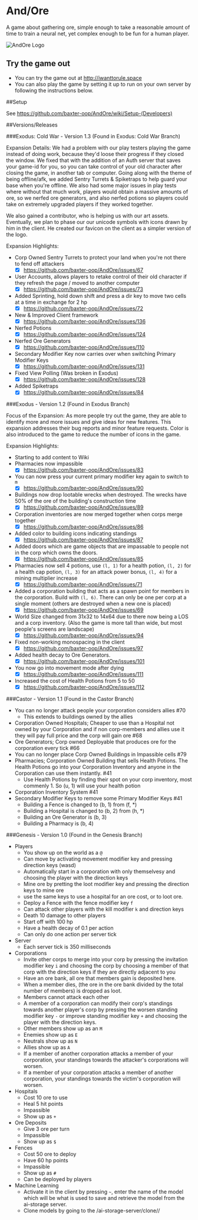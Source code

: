 # And/Ore
A game about gathering ore, simple enough to take a reasonable amount of time to train a neural net, yet complex enough to be fun for a human player.

![AndOre Logo](https://raw.githubusercontent.com/baxter-oop/AndOre/master/AndOre%20Logo.png)

## Try the game out
* You can try the game out at http://iwanttorule.space
* You can also play the game by setting it up to run on your own server by following the instructions below.

##Setup

See https://github.com/baxter-oop/AndOre/wiki/Setup-(Developers)
    
##Versions/Releases


###Exodus: Cold War - Version 1.3 (Found in Exodus: Cold War Branch)

Expansion Details:
We had a problem with our play testers playing the game instead of doing work, because they'd loose their progress if they closed the window. We fixed that with the addition of an Auth server that saves your game-id for you, so you can take control of your old character after closing the game, in another tab or computer. Going along with the theme of being offline/afk, we added Sentry Turrets & Spiketraps to help guard your base when you're offline. We also had some major issues in play tests where without that much work, players would obtain a massive amounts of ore, so we nerfed ore generators, and also nerfed potions so players could take on extremely upgraded players if they worked together.

We also gained a contributor, who is helping us with our art assets. Eventually, we plan to phase our our unicode symbols with icons drawn by him in the client. He created our favicon on the client as a simpler version of the logo.

Expansion Highlights:

- Corp Owned Sentry Turrets to protect your land when you're not there to fend off attackers
    - [x] https://github.com/baxter-oop/AndOre/issues/67
- User Accounts, allows players to retake control of their old character if they refresh the page / moved to another computer
    - [x] https://github.com/baxter-oop/AndOre/issues/73 
- Added Sprinting, hold down shift and press a dir key to move two cells at a time in exchange for 2 hp
    - [x] https://github.com/baxter-oop/AndOre/issues/72 
- New & Improved Client framework
    - [x] https://github.com/baxter-oop/AndOre/issues/136
- Nerfed Potions
    - [x] https://github.com/baxter-oop/AndOre/issues/124
- Nerfed Ore Generators
    - [x] https://github.com/baxter-oop/AndOre/issues/110
- Secondary Modifier Key now carries over when switching Primary Modifier Keys
    - [x] https://github.com/baxter-oop/AndOre/issues/131
- Fixed View Polling (Was broken in Exodus)
    - [x] https://github.com/baxter-oop/AndOre/issues/128
- Added Spiketraps
    - [x] https://github.com/baxter-oop/AndOre/issues/84

###Exodus - Version 1.2 (Found in Exodus Branch)

Focus of the Expansion:
As more people try out the game, they are able to identify more and more issues and give ideas for new features. This expansion addresses their bug reports and minor feature requests. Color is also introduced to the game to reduce the number of icons in the game.

Expansion Highlights:
- Starting to add content to Wiki
- Pharmacies now impassible
    - [x] https://github.com/baxter-oop/AndOre/issues/83
- You can now press your current primary modifier key again to switch to `m`
    - [x] https://github.com/baxter-oop/AndOre/issues/90
- Buildings now drop lootable wrecks when destroyed. The wrecks have 50% of the ore of the building's construction time
    - [x] https://github.com/baxter-oop/AndOre/issues/89
- Corporation inventories are now merged together when corps merge together
    - [x] https://github.com/baxter-oop/AndOre/issues/86
- Added color to building icons indicating standings
    - [x] https://github.com/baxter-oop/AndOre/issues/87
- Added doors which are game objects that are impassable to people not in the corp which owns the doors.
    - [x] https://github.com/baxter-oop/AndOre/issues/85
- Pharmacies now sell 4 potions, use `(l, 1)` for a health potion, `(l, 2)` for a health cap potion, `(l, 3)` for an attack power bonus, `(l, 4)` for a mining multiplier increase
    - [x] https://github.com/baxter-oop/AndOre/issues/71
- Added a corporation building that acts as a spawn point for members in the corporation. Build with `(l, 6)`. There can only be one per corp at a single moment (others are destroyed when a new one is placed)
    - [x] https://github.com/baxter-oop/AndOre/issues/69
- World Size changed from 31x32 to 14x64 due to there now being a LOS and a corp inventory. (Also the game is more tall than wide, but most people's screens are landscape)
    - [x] https://github.com/baxter-oop/AndOre/issues/94
- Fixed non-working monospacing in the client
    - [x] https://github.com/baxter-oop/AndOre/issues/97
- Added health decay to Ore Generators.
    - [x] https://github.com/baxter-oop/AndOre/issues/101
- You now go into movement mode after dying
    - [x] https://github.com/baxter-oop/AndOre/issues/111
- Increased the cost of Health Potions from 5 to 50
    - [x] https://github.com/baxter-oop/AndOre/issues/112

###Castor - Version 1.1 (Found in the Castor Branch)

- You can no longer attack people your corporation considers allies #70
    - This extends to buildings owned by the allies
- Corporation Owned Hospitals; Cheaper to use than a Hospital not owned by your Corporation and if non corp-members and allies use it they will pay full price and the corp will gain ore #68
- Ore Generators; Corp owned Deployable that produces ore for the corporation every tick #66
- You can no longer place Corp Owned Buildings in Impassible cells #79
- Pharmacies; Corporation Owned Building that sells Health Potions. The Health Potions go into your Corporation Inventory and anyone in the Corporation can use them instantly. #41
    - Use Health Potions by finding their spot on your corp inventory, most commenly 1. So (u, 1) will use your health potion 
- Corporation Inventory System #41
- Secondary Modifier Keys to remove some Primary Modifier Keys #41
    - Building a Fence is changed to (b, 1) from (f, *)
    - Building a Hospital is changed to (b, 2) from (h, *)
    - Building an Ore Generator is (b, 3)
    - Building a Pharmacy is (b, 4)

###Genesis - Version 1.0 (Found in the Genesis Branch)
- Players
    -  You show up on the world as a `@`
    -  Can move by activating movement modifier key and pressing direction keys (wasd)
    -  Automatically start in a corporation with only themselvesy and choosing the player with the direction keys
    -  Mine ore by pretting the loot modifier key and pressing the direction keys to mine ore
    -  use the same keys to use a hospital for an ore cost, or to loot ore.
    -  Deploy a Fence with the fence modifier key `f`
    -  Can attack other players with the kill modifier `k` and direction keys
    -  Death 10 damage to other players
    -  Start off with 100 hp
    -  Have a health decay of 0.1 per action
    -  Can only do one action per server tick
-  Server
    -  Each server tick is 350 milliseconds
-  Corporations
    - Invite other corps to merge into your corp by pressing the invitation modifier key `i` and choosing the corp by choosing a member of that corp with the direction keys if they are directly adjacent to you
    - Have an ore bank, all ore that members gain is deposited here.
    - When a member dies, (the ore in the ore bank divided by the total number of members) is dropped as loot.
    - Members cannot attack each other
    - A member of a corporation can modify their corp's standings towards another player's corp by pressing the worsen standing modifier key `-` or improve standing modifier key `+` and choosing the player with the direction keys.
    - Other members show up as an `M`
    - Enemies show up as `E`
    - Neutrals show up as `N`
    - Allies show up as `A`
    - If a member of another corporation attacks a member of your corporation, your standings towards the attacker's corporations will worsen.
    - If a member of your corporation attacks a member of another corporation, your standings towards the victim's corporation will worsen.
-  Hospitals
    - Cost 10 ore to use
    - Heal 5 hit points
    - Impassible
    - Show up as `+`
- Ore Deposits
    - Give 3 ore per turn
    - Impassible
    - Show up as `$`
- Fences
    - Cost 50 ore to deploy
    - Have 60 hp points
    - Impassible
    - Show up as `#`
    - Can be deployed by players
- Machine Learning
    - Activate it in the client by pressing `~`, enter the name of the model which will be what is used to save and retrieve the model from the ai-storage server.
    - Clone models by going to the /ai-storage-server/clone/<original-model-name>/<new-model-name>
